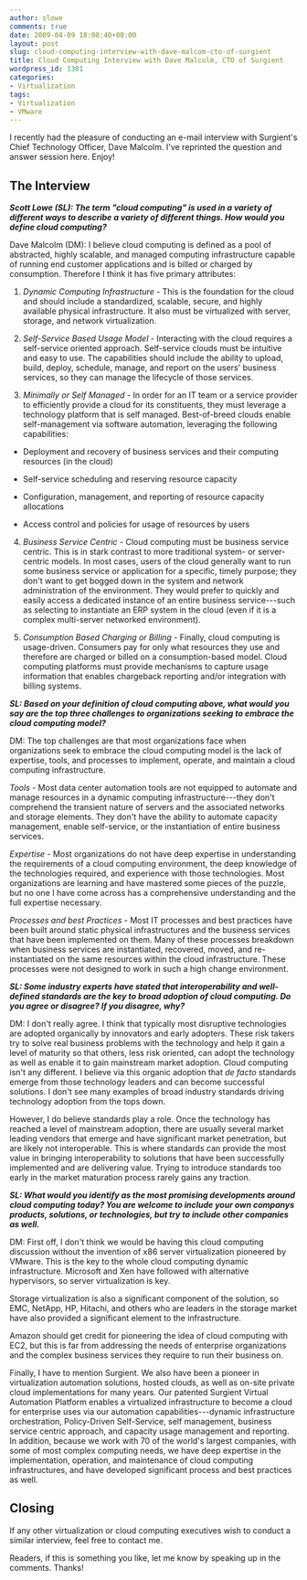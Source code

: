 ```yaml
---
author: slowe
comments: true
date: 2009-04-09 18:08:40+00:00
layout: post
slug: cloud-computing-interview-with-dave-malcom-cto-of-surgient
title: Cloud Computing Interview with Dave Malcolm, CTO of Surgient
wordpress_id: 1301
categories:
- Virtualization
tags:
- Virtualization
- VMware
---
```


I recently had the pleasure of conducting an e-mail interview with Surgient's Chief Technology Officer, Dave Malcolm. I've reprinted the question and answer session here. Enjoy!

## The Interview

**_Scott Lowe (SL): The term "cloud computing" is used in a variety of different ways to describe a variety of different things. How would you define cloud computing?_**

Dave Malcolm (DM): I believe cloud computing is defined as a pool of abstracted, highly scalable, and managed computing infrastructure capable of running end customer applications and is billed or charged by consumption. Therefore I think it has five primary attributes:

1. _Dynamic Computing Infrastructure -_ This is the foundation for the cloud and should include a standardized, scalable, secure, and highly available physical infrastructure. It also must be virtualized with server, storage, and network virtualization.

2. _Self-Service Based Usage Model -_ Interacting with the cloud requires a self-service oriented approach. Self-service clouds must be intuitive and easy to use. The capabilities should include the ability to upload, build, deploy, schedule, manage, and report on the users' business services, so they can manage the lifecycle of those services.

3. _Minimally or Self Managed -_ In order for an IT team or a service provider to efficiently provide a cloud for its constituents, they must leverage a technology platform that is self managed. Best-of-breed clouds enable self-management via software automation, leveraging the following capabilities:  

  * Deployment and recovery of business services and their computing resources (in the cloud)

  * Self-service scheduling and reserving resource capacity

  * Configuration, management, and reporting of resource capacity allocations

  * Access control and policies for usage of resources by users

4. _Business Service Centric -_ Cloud computing must be business service centric. This is in stark contrast to more traditional system- or server-centric models. In most cases, users of the cloud generally want to run some business service or application for a specific, timely purpose; they don't want to get bogged down in the system and network administration of the environment. They would prefer to quickly and easily access a dedicated instance of an entire business service---such as selecting to instantiate an ERP system in the cloud (even if it is a complex multi-server networked environment).

5. _Consumption Based Charging or Billing -_ Finally, cloud computing is usage-driven. Consumers pay for only what resources they use and therefore are charged or billed on a consumption-based model. Cloud computing platforms must provide mechanisms to capture usage information that enables chargeback reporting and/or integration with billing systems.

**_SL: Based on your definition of cloud computing above, what would you say are the top three challenges to organizations seeking to embrace the cloud computing model?_**

DM: The top challenges are that most organizations face when organizations seek to embrace the cloud computing model is the lack of expertise, tools, and processes to implement, operate, and maintain a cloud computing infrastructure.

_Tools_ - Most data center automation tools are not equipped to automate and manage resources in a dynamic computing infrastructure---they don't comprehend the transient nature of servers and the associated networks and storage elements. They don't have the ability to automate capacity management, enable self-service, or the instantiation of entire business services.

_Expertise_ - Most organizations do not have deep expertise in understanding the requirements of a cloud computing environment, the deep knowledge of the technologies required, and experience with those technologies. Most organizations are learning and have mastered some pieces of the puzzle, but no one I have come across has a comprehensive understanding and the full expertise necessary.

_Processes and best Practices_ - Most IT processes and best practices have been built around static physical infrastructures and the business services that have been implemented on them. Many of these processes breakdown when business services are instantiated, recovered, moved, and re-instantiated on the same resources within the cloud infrastructure. These processes were not designed to work in such a high change environment.

**_SL: Some industry experts have stated that interoperability and well-defined standards are the key to broad adoption of cloud computing. Do you agree or disagree? If you disagree, why?_**

DM: I don't really agree. I think that typically most disruptive technologies are adopted organically by innovators and early adopters. These risk takers try to solve real business problems with the technology and help it gain a level of maturity so that others, less risk oriented, can adopt the technology as well as enable it to gain mainstream market adoption. Cloud computing isn't any different. I believe via this organic adoption that _de facto_ standards emerge from those technology leaders and can become successful solutions. I don't see many examples of broad industry standards driving technology adoption from the tops down.

However, I do believe standards play a role. Once the technology has reached a level of mainstream adoption, there are usually several market leading vendors that emerge and have significant market penetration, but are likely not interoperable. This is where standards can provide the most value in bringing interoperability to solutions that have been successfully implemented and are delivering value. Trying to introduce standards too early in the market maturation process rarely gains any traction.

**_SL: What would you identify as the most promising developments around cloud computing today? You are welcome to include your own companys products, solutions, or technologies, but try to include other companies as well._**

DM: First off, I don't think we would be having this cloud computing discussion without the invention of x86 server virtualization pioneered by VMware. This is the key to the whole cloud computing dynamic infrastructure. Microsoft and Xen have followed with alternative hypervisors, so server virtualization is key.

Storage virtualization is also a significant component of the solution, so EMC, NetApp, HP, Hitachi, and others who are leaders in the storage market have also provided a significant element to the infrastructure.

Amazon should get credit for pioneering the idea of cloud computing with EC2, but this is far from addressing the needs of enterprise organizations and the complex business services they require to run their business on.

Finally, I have to mention Surgient. We also have been a pioneer in virtualization automation solutions, hosted clouds, as well as on-site private cloud implementations for many years. Our patented Surgient Virtual Automation Platform enables a virtualized infrastructure to become a cloud for enterprise uses via our automation capabilities---dynamic infrastructure orchestration, Policy-Driven Self-Service, self management, business service centric approach, and capacity usage management and reporting. In addition, because we work with 70 of the world's largest companies, with some of most complex computing needs, we have deep expertise in the implementation, operation, and maintenance of cloud computing infrastructures, and have developed significant process and best practices as well.

## Closing

If any other virtualization or cloud computing executives wish to conduct a similar interview, feel free to contact me.

Readers, if this is something you like, let me know by speaking up in the comments. Thanks!
